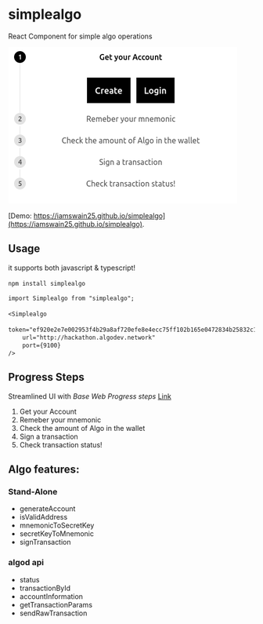 # simplealgo

React Component for simple algo operations

![Example](example.png)

[Demo: https://iamswain25.github.io/simplealgo](https://iamswain25.github.io/simplealgo).

## Usage

it supports both javascript & typescript!

`npm install simplealgo`

```
import Simplealgo from "simplealgo";

<Simplealgo
    token="ef920e2e7e002953f4b29a8af720efe8e4ecc75ff102b165e0472834b25832c1"
    url="http://hackathon.algodev.network"
    port={9100}
/>
```

## Progress Steps

Streamlined UI with *Base Web Progress steps* [Link](https://baseweb.design/components/progress-steps/)

1. Get your Account
2. Remeber your mnemonic
3. Check the amount of Algo in the wallet
4. Sign a transaction
5. Check transaction status!

## Algo features:

### Stand-Alone

* generateAccount
* isValidAddress
* mnemonicToSecretKey
* secretKeyToMnemonic
* signTransaction

### algod api

* status
* transactionById
* accountInformation
* getTransactionParams
* sendRawTransaction